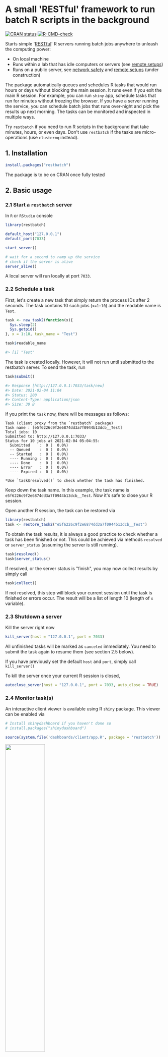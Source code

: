 # A small 'RESTful' framework to run batch R scripts in the background

<!-- badges: start -->
[![CRAN status](https://www.r-pkg.org/badges/version/restbatch)](https://CRAN.R-project.org/package=restbatch)
[![R-CMD-check](https://github.com/dipterix/restbench/workflows/R-CMD-check/badge.svg)](https://github.com/dipterix/restbench/actions)
<!-- badges: end -->


Starts simple '[RESTful](https://restfulapi.net/)' R servers running batch jobs anywhere to unleash the computing power:

* On local machine
* Runs within a lab that has idle computers or servers (see [remote setups](#3-remote-setups))
* Runs on a public server, see [network safety](#5-network-safety) and [remote setups](#3-remote-setups) (under construction)

The package automatically queues and schedules R tasks that would run hours or days without blocking the main session. It runs even if you exit the main R session. For example, you can run `shiny` app, schedule tasks that run for minutes without freezing the browser. If you have a server running the service, you can schedule batch jobs that runs over-night and pick the results up next morning. The tasks can be monitored and inspected in multiple ways.

Try `restbatch` if you need to run R scripts in the background that take minutes, hours, or even days. Don't use `restbatch` if the tasks are micro-operations (use `clustermq` instead).

## 1. Installation

```r
install.packages("restbatch")
```

The package is to be on CRAN once fully tested

## 2. Basic usage

### 2.1 Start a `restbatch` server

In `R` or `RStudio` console

```r
library(restbatch)

default_host("127.0.0.1")
default_port(7033)

start_server()

# wait for a second to ramp up the service
# check if the server is alive
server_alive()
```

A local server will run locally at port `7033`. 

### 2.2 Schedule a task

First, let's create a new task that simply return the process IDs after 2 seconds. The task contains 10 such jobs (`x=1:10`) and the readable name is `Test`.

```r
task <- new_task2(function(x){
  Sys.sleep(2)
  Sys.getpid()
}, x = 1:10, task_name = "Test")

task$readable_name

#> [1] "Test"
```

The task is created locally. However, it will not run until submitted to the restbatch server. To send the task, run

```r
task$submit()

#> Response [http://127.0.0.1:7033/task/new]
#> Date: 2021-02-04 11:04
#> Status: 200
#> Content-Type: application/json
#> Size: 30 B
```

If you print the `task` now, there will be messages as follows:

```
Task (client proxy from the `restbatch` package)
Task name : [e5f6226c9f2e6874dd3a7f0944b13dcb__Test]
Total jobs: 10
Submitted to: http://127.0.0.1:7033/
Status for 10 jobs at 2021-02-04 05:04:55:
  Submitted    :  0 (  0.0%)
  -- Queued    :  0 (  0.0%)
  -- Started   :  0 (  0.0%)
  ---- Running :  0 (  0.0%)
  ---- Done    :  0 (  0.0%)
  ---- Error   :  0 (  0.0%)
  ---- Expired :  0 (  0.0%)

*Use `task$resolved()` to check whether the task has finished.
```

Keep down the task name. In this example, the task name is `e5f6226c9f2e6874dd3a7f0944b13dcb__Test`. Now it's safe to close your R session.

Open another R session, the task can be restored via

```r
library(restbatch)
task <- restore_task2("e5f6226c9f2e6874dd3a7f0944b13dcb__Test")
```

To obtain the task results, it is always a good practice to check whether a task has been finished or not. This could be achieved via methods `resolved` or `server_status` (assuming the server is still running).

```r
task$resolved()
task$server_status()
```

If resolved, or the server status is "finish", you may now collect results by simply call

```r
task$collect()
```

If not resolved, this step will block your current session until the task is finished or errors occur. The result will be a list of length 10 (length of `x` variable).

### 2.3 Shutdown a server

Kill the server right now

```r
kill_server(host = "127.0.0.1", port = 7033)
```

All unfinished tasks will be marked as `canceled` immediately. You need to submit the task again to resume them (see section 2.5 below).


If you have previously set the default `host` and `port`, simply call `kill_server()`

To kill the server once your current R session is closed,

```r
autoclose_server(host = "127.0.0.1", port = 7033, auto_close = TRUE)
```

### 2.4 Monitor task(s)

An interactive client viewer is available using R `shiny` package. This viewer can be enabled via

```r
# Install shinydashboard if you haven't done so
# install.packages("shinydashboard")

source(system.file('dashboards/client/app.R', package = 'restbatch'))
```

<img src="https://user-images.githubusercontent.com/8163576/106888900-d6dabe80-66ac-11eb-8c1f-27716a3a7112.png" width="50%">

Alternatively, `task$monitor()` function integrates `RStudio`, creating job panels in via package `rstudioapi`.

```r
# install.packages("rstudioapi")
task$monitor()
```

### 2.5 Resume a task

If a server is killed, all unfinished tasks will be canceled. The tasks can be resumed without re-run everything. This requires to submit with flag `pack=FALSE` and `force=TRUE`:

```r
task$submit(pack=FALSE, force=TRUE)
```

## 3. Remote setup

If you have a spare computer or a server, you can set up a `restbatch` service on that remote computer while submitting the tasks from the local computer. 

<img src="https://user-images.githubusercontent.com/8163576/107587794-08311e00-6bc8-11eb-8677-d22c04659d49.png" width="90%">

This setup requires that the remote server has a dedicated public IP (your own server) or shares the same intranet as your local computer (like computers in the same lab, or home WiFi). 

Deploying a server on the internet may cause security issues. To protect your data, `restbatch` uses `RSA` to authorize the connection and requires both remote server and local computer to possess the same private keys. If authentication is enabled, then you'll need to add a private key to both remote server and local machine. 

### 3.1 Add private keys to both local machine and remote server

* Step 1: you need to get the user ID on your **local computer**.

```r
restbatch::my_userid()
#> [1] "e5f6226c9f2e6874dd3a7f0944b13dcb"
```

* Step 2: on the **remote server**, run the following R command. Remember to replace the `userid` with your actual ID above. Give your local computer a nice nick name using only letters digits and underscore.

```r
pem <- restbatch::generate_pem(userid = "e5f6226c9f2e6874dd3a7f0944b13dcb", 
                               username = "A_nickname", overwrite = TRUE,
                               pem_file = "~/Downloads/restbatch.pem")
                               
pem$password
#> [1] "23ae8b0f"

cat(pem$pem_file)
#> ~/Downloads/restbatch.pem
```


* Step 3: Go to your `~/Download` directory on the **remote server**, where will be a file `restbatch.pem`. The file looks like the followings if opened with `textEdit` or `notepad`. 

```
-----BEGIN ENCRYPTED PRIVATE KEY-----
MIIFHDBOBgkqhkiG9w0BBQ0wQTApBgkqhkiG9w0BBQwwHAQIvzx03ePC40ACAggA
... [omitted]
LsPKHCxgtRZbY9iKzGqOeg==
-----END ENCRYPTED PRIVATE KEY-----
```

Send this file and the password `pem$password` together to your local computer.

* Step 4: on your **local computer**, download the `restbatch.pem`, and run the following R command to add the private key:

```r
restbatch::add_pem(pem_file = "<path to your 'restbatch.pem'>", 
                   password = "<the password created by the server>", 
                   username = "A_nickname")
```

Now, the private key is added to your local machine

### 3.2 Connect to the remote server

To start the service on the **remote server**, run 

```r
restbatch::ensure_server(host="0.0.0.0", port=7033)
```

Once the server is on, you can now send tasks from the local computer. By default, tasks will be sent to your local host ("127.0.0.1"). To set your default host as the remote server, you need to get the server IP. 

I wrote a tool function that can get your server IP address: (run on your server)

```r
restbatch:::get_ip(TRUE)
#> $available
#> [1] "127.0.0.1"    "0.0.0.0"      "10.0.0.29"
#> 
#> $public
#> [1] "128.100.100.101"
```

> If your server is in the intranet, usually the IP is the third one in the first line (in this example, it's "10.0.0.29"). If your server has a public IP address, then use the second line (in this example, it's "128.100.100.101")

Now, go to your **local computer**, run the following command. Remember to change `"10.0.0.29"` to your server IP.

```r
library(restbatch)

# set default host to be the remote server
default_host("10.0.0.29")
default_port(7033)

restbatch::server_alive()
```

If the connect is successful, you will see the following result:

```
[1] TRUE
attr(,"response")
Response [http://10.0.0.29:7033/validate/ping]
  Date: 2021-02-11 00:46
  Status: 200
  Content-Type: application/json
  Size: 2.14 kB
```

Now everything will be the same.

## 4 Service configuration

A `restbatch` service can be customized via a settings file like follows. 

```yml
host: '127.0.0.1'
port: 7033
protocol: http
server_scripts:
  startup_script: '{system.file("scheduler/startup.R", package = "restbatch")}'
  batch_cluster: '{system.file("scheduler/cluster.R", package = "restbatch")}'
modules:
  task: '{system.file("scheduler/task.R", package = "restbatch")}'
  validate: '{system.file("scheduler/validate.R", package = "restbatch")}'
  info: '{system.file("scheduler/info.R", package = "restbatch")}'
options:
  debug: no
  require_auth: yes
  anonymous_request: no
  modules_require_auth: 'task, validate'
  max_concurrent_tasks: 4
  max_concurrent_jobs: 2
  task_queue_interval: 0.5
  max_release_tasks_per_second: 100
  keep_alive: 1800
  task_root: '{restbatch::restbatch_getopt("task_root")}'
  max_nodetime: 864000
  func_newjob: restbatch:::run_task
  func_validate_server: restbatch::handler_validate_server
```

To load a settings file, save the above text in a file `settings.yaml` somewhere, and assign `settings` when starting the server:

```r
# start_server or ensure_server
restbatch::start_server(port, host, settings = "<path to settings.yaml>")
```

I'll explain the main options in this file.

### 4.1 Startup settings

* `startup_script`: the file path to an R script to set up the server before launching services (like connect to databases, or remote nodes etc.). An example (also default script) can be found from `system.file("scheduler/startup.R", package = "restbatch")` (run this command in R to get its dynamic path)
* `batch_cluster`: script to schedule each job within a task. By default, each job will spawn a process locally (on the server). It is also possible to use `docker`, `SGE`, `Slurm`, `OpenLava`, etc. if your server is connected to some computing nodes and provides high-performance parallel services (please check `?batchtools::makeClusterFunctions`)


### 4.2 Web modules & Authentication

The `modules` list contains R [plumber](https://www.rplumber.io/) scripts that provide different web entry points. The default entry points are `task`, `validate`, and `info`. Those module files will be mounted with `plumber::pr_mount`. You can always insert new entry points/modules to the service by including `plumber` files.

* `task`: a `plumber` module that receives, schedules, executes, collects, queries, and removes tasks
* `validate`: a `plumber` module that provides authentication filters (middle-layers) and some server-level operations (shutdown etc.)
* `info`: currently serialize task results as `JSON` formats that can be viewed or downloaded from website

Authentication-related settings:

* `require_auth`: whether modules require authentications. It's highly recommended to be on if deployed remotely, otherwise anyone can run commands on your server.
* `anonymous_request`: whether to use a fake `RSA` key. Only set to `yes` for debug use
* `modules_require_auth`: which modules require authentication? Use `,` to separate. Default are `task` and `validate` modules.
* `keep_alive`: once authorized, how long (seconds) will the token be valid until expired? Default is 1800 seconds (30 minutes). Once expired, the token needs to be renewed.

### 4.3 Parallel settings

* `max_concurrent_tasks`: how many tasks are allowed to run at the same time
* `max_concurrent_jobs`: for each task, how many jobs are allowed.

A task is created from the function `new_task2`, and each task may contain multiple jobs. For example, the following task contains 10 jobs (`x=1:10`, each job corresponds to an element):

```r
task <- restbatch::new_task2(function(x){
  # do something
}, x = 1:10)

task$njobs
#> [1] 10
```

## 5 Network safety

### Scenario 1: Running as a local service

If the `restbatch` service is running locally and the host IP is set to `127.0.0.1`, it is relatively safe. In such case, connections from outside of your machine will not be granted access to the service and you don't need any authentication. However, if you dispatch the service via anything other than `127.0.0.1`, then it is possible that someone outside will try to connect to your machine. Therefore it is highly recommended that `require_auth` is on, `anonymous_request` is off, and `modules_require_auth` covers both `task` and `validate`. 

If you run locally, you don't need to set up private keys because there will be a key automatically generated for local use.

### Scenario 2: Running in an intranet or on a public domain for personal/lab use

Default authentication is required. Don't share your private keys to anyone that you don't trust. If your network is hijacked or compromised, use `generate_pem` with `overwrite=TRUE` on the server to reset your credentials as soon as possible.

### Scenario 3: Public service for arbitrary users

Not recommended to run bare-bone. This is a `restbatch` task is essentially a collection of R scripts that has the potential to run anything. It's highly recommended that you wrap the `restbatch` service into [docker containers](https://www.docker.com/) for each user, such that users' activities are limited to docker container environments.
